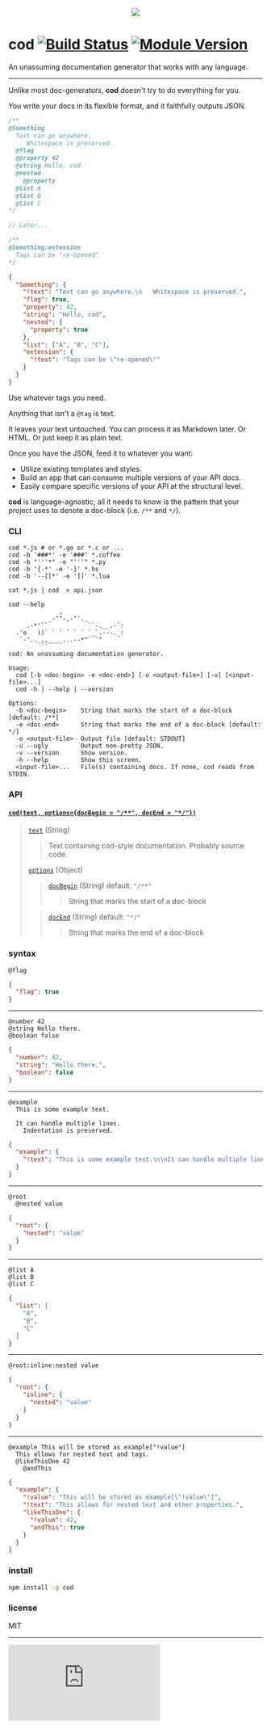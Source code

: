 <p align="center">
  <img src="http://i.imgur.com/Owgsb3R.jpg"/>
</p>

# cod [![Build Status](https://drone.io/github.com/namuol/cod/status.png)](https://drone.io/github.com/namuol/cod/latest) [![Module Version](http://img.shields.io/npm/v/cod.svg?style=flat)](https://www.npmjs.org/package/cod)

An unassuming documentation generator that works with any language.

----

Unlike most doc-generators, **cod** doesn't try to do everything for you.

You write your docs in its flexible format, and it faithfully outputs JSON.

```javascript
/**
@Something
  Text can go anywhere.
     Whitespace is preserved.
  @flag
  @property 42
  @string Hello, cod
  @nested
    @property
  @list A
  @list B
  @list C
*/

// Later...

/**
@Something:extension
  Tags can be "re-opened"
*/
```

```json
{
  "Something": {
    "!text": "Text can go anywhere.\n   Whitespace is preserved.",
    "flag": true,
    "property": 42,
    "string": "Hello, cod",
    "nested": {
      "property": true
    },
    "list": ["A", "B", "C"],
    "extension": {
      "!text": "Tags can be \"re-opened\""
    }
  }
}
```

Use whatever tags you need.

Anything that isn't a `@tag` is text.

It leaves your text untouched. You can process it as Markdown later. Or HTML. Or just keep it as plain text.

Once you have the JSON, feed it to whatever you want:

  - Utilize existing templates and styles.
  - Build an app that can consume multiple versions of your API docs.
  - Easily compare specific versions of your API at the structural level.

**cod** is language-agnostic; all it needs to know is the pattern that your project uses to denote a doc-block (i.e. `/**` and `*/`).

### CLI

```
cod *.js # or *.go or *.c or ...
cod -b '###*' -e '###' *.coffee
cod -b "'''*" -e "'''" *.py
cod -b '{-*' -e '-}' *.hs
cod -b '--[[*' -e ']]' *.lua
```

```
cat *.js | cod  > api.json
```

```
cod --help
              ,
           _-""-,-"'._         
     .-*'``           ``-.__.-`:
  .'o   ))` ` ` ` ` ` `_`.---._:
   `-'.._,,____...--*"` `"     
         ``
cod: An unassuming documentation generator.

Usage:
  cod [-b <doc-begin> -e <doc-end>] [-o <output-file>] [-u] [<input-file>...]
  cod -h | --help | --version

Options:
  -b <doc-begin>    String that marks the start of a doc-block [default: /**]
  -e <doc-end>      String that marks the end of a doc-block [default: */]
  -o <output-file>  Output file [default: STDOUT]
  -u --ugly         Output non-pretty JSON.
  -v --version      Show version.
  -h --help         Show this screen.
  <input-file>...   File(s) containing docs. If none, cod reads from STDIN.
```

### API

<a name='api_cod'></a>
#### [`cod(text, options={docBegin = "/**", docEnd = "*/"})`](#api_cod)

> <a name='api_cod_text'></a>
> [`text`](#api_cod_text) (String)
> > Text containing cod-style documentation. Probably source code.
>
> <a name='api_cod_options'></a>
> [`options`](#api_cod_options) (Object)
> > <a name='api_cod_options_docBegin'></a>
> > [`docBegin`](#api_cod_options_docBegin) (String) default: `"/**"`
> > > String that marks the start of a doc-block
>
> > <a name='api_cod_options_docEnd'></a>
> > [`docEnd`](#api_cod_options_docEnd) (String) default: `"*/"`
> > > String that marks the end of a doc-block

### syntax

```
@flag
```

```json
{
  "flag": true
}
```

----

```
@number 42
@string Hello there.
@boolean false
```

```json
{
  "number": 42,
  "string": "Hello there.",
  "boolean": false
}
```

----

```
@example
  This is some example text.

  It can handle multiple lines.
    Indentation is preserved.
```

```json
{
  "example": {
    "!text": "This is some example text.\n\nIt can handle multiple lines.\n  Indentation is preserved."
  }
}
```

----

```
@root
  @nested value
```

```json
{
  "root": {
    "nested": "value"
  }
}
```

----

```
@list A
@list B
@list C
```

```json
{
  "list": [
    "A",
    "B",
    "C"
  ]
}
```

----

```
@root:inline:nested value
```

```json
{
  "root": {
    "inline": {
      "nested": "value"
    }
  }
}
```

----

```
@example This will be stored as example["!value"]
  This allows for nested text and tags.
  @likeThisOne 42
    @andThis
```

```json
{
  "example": {
    "!value": "This will be stored as example[\"!value\"]",
    "!text": "This allows for nested text and other properties.",
    "likeThisOne": {
      "!value": 42,
      "andThis": true
    }
  }
}
```

### install

```bash
npm install -g cod
```

### license

MIT

---

[![Analytics](https://ga-beacon.appspot.com/UA-33247419-2/cod/README.md)](https://github.com/igrigorik/ga-beacon)

